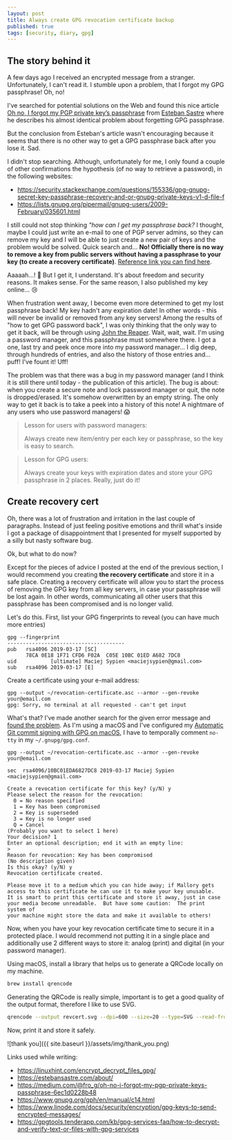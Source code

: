 ```yaml
---
layout: post
title: Always create GPG revocation certificate backup
published: true
tags: [security, diary, gpg]
---
```


## The story behind it

A few days ago I received an encrypted message from a stranger. Unfortunately, I can't read it. I stumble upon a problem, that I forgot my GPG passphrase! Oh, no!

I've searched for potential solutions on the Web and found this nice article [Oh no, I forgot my PGP private key’s passphrase](https://medium.com/@fro_g/oh-no-i-forgot-my-pgp-private-keys-passphrase-6ec1d0228b48) from [Esteban Sastre](https://estebansastre.com/) where he describes his almost identical problem about forgetting GPG passphrase.

But the conclusion from Esteban's article wasn't encouraging because it seems that there is no other way to get a GPG passphrase back after you lose it. Sad. 

I didn't stop searching. Although, unfortunately for me, I only found a couple of other confirmations the hypothesis (of no way to retrieve a password), in the following websites:

- <https://security.stackexchange.com/questions/155336/gpg-gnupg-secret-key-passphrase-recovery-and-or-gnupg-private-keys-v1-d-file-f>
- <https://lists.gnupg.org/pipermail/gnupg-users/2009-February/035601.html>

I still could not stop thinking _"how can I get my passphrase back?_ I thought, maybe I could just write an e-mail to one of PGP server admins, so they can remove my key and I will be able to just create a new pair of keys and the problem would be solved. Quick search and... **No! Officially there is no way to remove a key from public servers without having a passphrase to your key (to create a recovery certificate)**. [Reference link you can find here](https://www.rediris.es/keyserver/remove.html#:~:text=In%20order%20to%20remove%20a,with%20your%20old%20user%20id.).

Aaaaah...! 😤 But I get it, I understand. It's about freedom and security reasons. It makes sense. For the same reason, I also published my key online... 😢 

When frustration went away, I become even more determined to get my lost passphrase back! My key hadn't any expiration date! In other words - this will never be invalid or removed from any key servers! Among the results of "how to get GPG password back", I was only thinking that the only way to get it back, will be through using [John the Reaper](https://www.openwall.com/john/). 
Wait, wait, wait. I'm using a password manager, and this passphrase must somewhere there. I got a one, last try and peek once more into my password manager... I dig deep, through hundreds of entries, and also the history of those entries and... puff! I've fount it! Uff!

The problem was that there was a bug in my password manager (and I think it is still there until today - the publication of this article). The bug is about: when you create a secure note and lock password manager or quit, the note is dropped/erased. It's somehow overwritten by an empty string. The only way to get it back is to take a peek into a history of this note! A nightmare of any users who use password managers! 😱

> Lesson for users with password managers:
>
> Always create new item/entry per each key or passphrase, so the key is easy to search.

> Lesson for GPG users:
>
> Always create your keys with expiration dates and store your GPG passphrase in 2 places. Really, just do it! 

## Create recovery cert

Oh, there was a lot of frustration and irritation in the last couple of paragraphs. Instead of just feeling positive emotions and thrill what's inside I got a package of disappointment that I presented for myself supported by a silly but nasty software bug.    

Ok, but what to do now?

Except for the pieces of advice I posted at the end of the previous section, I would recommend you creating **the recovery certificate** and store it in a safe place. Creating a recovery certificate will allow you to start the process of removing the GPG key from all key servers, in case your passphrase will be lost again. In other words, communicating all other users that this passphrase has been compromised and is no longer valid.

Let's do this. First, list your GPG fingerprints to reveal (you can have much more entries) 

```
gpg --fingerprint
--------------------------------------
pub   rsa4096 2019-03-17 [SC]
      78CA 0E18 1F71 CFD6 F02A  C05E 10BC 01ED A682 7DC8
uid           [ultimate] Maciej Sypien <maciejsypien@gmail.com>
sub   rsa4096 2019-03-17 [E]
```

Create a certificate using your e-mail address:

```
gpg --output ~/revocation-certificate.asc --armor --gen-revoke your@email.com
gpg: Sorry, no terminal at all requested - can't get input
```

What's that? I've made another search for the given error message and [found the problem](https://stackoverflow.com/a/51174117/1977012). As I'm using a macOS and I've configured my [Automatic Git commit signing with GPG on macOS](https://egel.github.io/2019/03/24/the-lesson-of-verifying-git-commits.html), I have to temporally comment `no-tty` in my `~/.gnupg/gpg.conf`.

```
gpg --output ~/revocation-certificate.asc --armor --gen-revoke your@email.com

sec  rsa4096/10BC01EDA6827DC8 2019-03-17 Maciej Sypien <maciejsypien@gmail.com>

Create a revocation certificate for this key? (y/N) y
Please select the reason for the revocation:
  0 = No reason specified
  1 = Key has been compromised
  2 = Key is superseded
  3 = Key is no longer used
  Q = Cancel
(Probably you want to select 1 here)
Your decision? 1
Enter an optional description; end it with an empty line:
>
Reason for revocation: Key has been compromised
(No description given)
Is this okay? (y/N) y
Revocation certificate created.

Please move it to a medium which you can hide away; if Mallory gets
access to this certificate he can use it to make your key unusable.
It is smart to print this certificate and store it away, just in case
your media become unreadable.  But have some caution:  The print system of
your machine might store the data and make it available to others!
```

Now, when you have your key revocation certificate time to secure it in a protected place. I would recommend not putting it in a single place and additionally use 2 different ways to store it: analog (print) and digital (in your password manager).

Using macOS, install a library that helps us to generate a QRCode locally on my machine. 

```bash
brew install qrencode
```

Generating the QRCode is really simple, important is to get a good quality of the output format, therefore I like to use SVG.

```bash
qrencode --output revcert.svg --dpi=600 --size=20 --type=SVG --read-from=~/revocation-certificate.txt # SVG ~10cm
``` 

Now, print it and store it safely.

![thank you]({{ site.baseurl }}/assets/img/thank_you.png)

Links used while writing:

- <https://linuxhint.com/encrypt_decrypt_files_gpg/>
- <https://estebansastre.com/about/>
- <https://medium.com/@fro_g/oh-no-i-forgot-my-pgp-private-keys-passphrase-6ec1d0228b48>
- <https://www.gnupg.org/gph/en/manual/c14.html>
- <https://www.linode.com/docs/security/encryption/gpg-keys-to-send-encrypted-messages/>
- <https://gpgtools.tenderapp.com/kb/gpg-services-faq/how-to-decrypt-and-verify-text-or-files-with-gpg-services>
